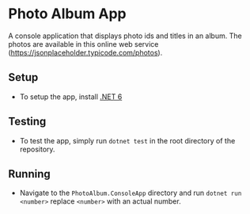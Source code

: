 # Photo Album App

A console application that displays photo ids and titles in an album.
The photos are available in this online web service (https://jsonplaceholder.typicode.com/photos).

## Setup

- To setup the app, install [.NET 6](https://dotnet.microsoft.com/download)

## Testing

- To test the app, simply run `dotnet test` in the root directory of the repository.

## Running

- Navigate to the `PhotoAlbum.ConsoleApp` directory and run `dotnet run <number>` replace `<number>` with an actual number.
